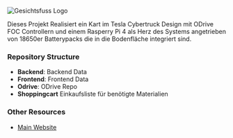 ![Gesichtsfuss Logo](https://www.gesichtsfuss.de/LOGO_GF.png?format=1000w)

Dieses Projekt Realisiert ein Kart im Tesla Cybertruck Design mit ODrive FOC Controllern und einem Rasperry Pi 4 als Herz des Systems angetrieben von 18650er Batterypacks die in die Bodenfläche integriert sind.


### Repository Structure
 * **Backend**: Backend Data
 * **Frontend**: Frontend Data
 * **Odrive**: ODrive Repo
 * **Shoppingcart** Einkaufsliste für benötigte Materialien

### Other Resources

 * [Main Website](https://www.gesichtsfuss.de/)
